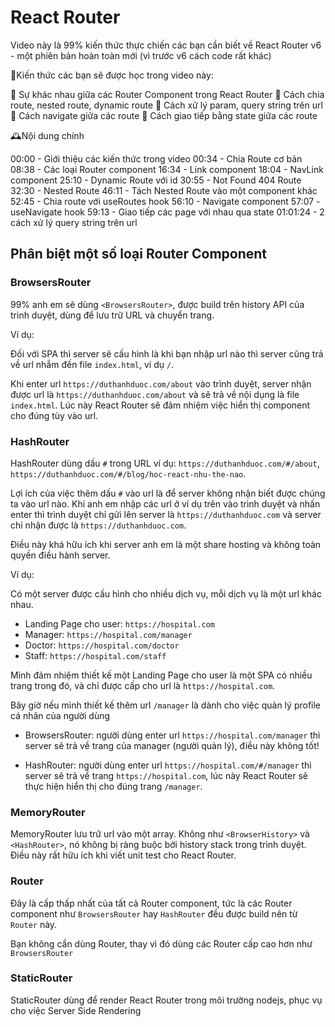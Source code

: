 # React Router

Video này là 99% kiến thức thực chiến các bạn cần biết về React Router v6 - một phiên bản hoàn toàn mới (vì trước v6 cách code rất khác)

💓Kiến thức các bạn sẽ được học trong video này:

🎉 Sự khác nhau giữa các Router Component trong React Router
🎉 Cách chia route, nested route, dynamic route
🎉 Cách xử lý param, query string trên url
🎉 Cách navigate giữa các route
🎉 Cách giao tiếp bằng state giữa các route

🕰️Nội dung chính

00:00 - Giới thiệu các kiến thức trong video
00:34 - Chia Route cơ bản
08:38 - Các loại Router component
16:34 - Link component
18:04 - NavLink component
25:10 - Dynamic Route với id
30:55 - Not Found 404 Route
32:30 - Nested Route
46:11 - Tách Nested Route vào một component khác
52:45 - Chia route với useRoutes hook
56:10 - Navigate component
57:07 - useNavigate hook
59:13 - Giao tiếp các page với nhau qua state
01:01:24 - 2 cách xử lý query string trên url

## Phân biệt một số loại Router Component

### BrowsersRouter

99% anh em sẽ dùng `<BrowsersRouter>`, được build trên history API của trình duyệt, dùng để lưu trữ URL và chuyển trang.

Ví dụ:

Đối với SPA thì server sẽ cấu hình là khi bạn nhập url nào thì server cũng trả về url nhắm đến file `index.html`, ví dụ `/`.

Khi enter url `https://duthanhduoc.com/about` vào trình duyệt, server nhận được url là `https://duthanhduoc.com/about` và sẽ trả về nội dụng là file `index.html`. Lúc này React Router sẽ đảm nhiệm việc hiển thị component cho đúng tùy vào url.

### HashRouter

HashRouter dùng dấu `#` trong URL ví dụ: `https://duthanhduoc.com/#/about`, `https://duthanhduoc.com/#/blog/hoc-react-nhu-the-nao`.

Lợi ích của việc thêm dấu `#` vào url là để server không nhận biết được chúng ta vào url nào. Khi anh em nhập các url ở ví dụ trên vào trình duyệt và nhấn enter thì trình duyệt chỉ gửi lên server là `https://duthanhduoc.com` và server chỉ nhận được là `https://duthanhduoc.com`.

Điều này khá hữu ích khi server anh em là một share hosting và không toàn quyền điều hành server.

Ví dụ:

Có một server được cấu hình cho nhiều dịch vụ, mỗi dịch vụ là một url khác nhau.

- Landing Page cho user: `https://hospital.com`
- Manager: `https://hospital.com/manager`
- Doctor: `https://hospital.com/doctor`
- Staff: `https://hospital.com/staff`

Mình đảm nhiệm thiết kế một Landing Page cho user là một SPA có nhiều trang trong đó, và chỉ được cấp cho url là `https://hospital.com`.

Bây giờ nếu mình thiết kế thêm url `/manager` là dành cho việc quản lý profile cá nhân của người dùng

- BrowsersRouter: người dùng enter url `https://hospital.com/manager` thì server sẽ trả về trang của manager (người quản lý), điều này không tốt!

- HashRouter: người dùng enter url `https://hospital.com/#/manager` thì server sẽ trả về trang `https://hospital.com`, lúc này React Router sẽ thực hiện hiển thị cho đúng trang `/manager`.

### MemoryRouter

MemoryRouter lưu trữ url vào một array. Không như `<BrowserHistory>` và `<HashRouter>`, nó không bị ràng buộc bởi history stack trong trình duyệt. Điều này rất hữu ích khi viết unit test cho React Router.

### Router

Đây là cấp thấp nhất của tất cả Router component, tức là các Router component như `BrowsersRouter` hay `HashRouter` đều được build nên từ `Router` này.

Bạn không cần dùng Router, thay vì đó dùng các Router cấp cao hơn như `BrowsersRouter`

### StaticRouter

StaticRouter dùng để render React Router trong môi trường nodejs, phục vụ cho việc Server Side Rendering
